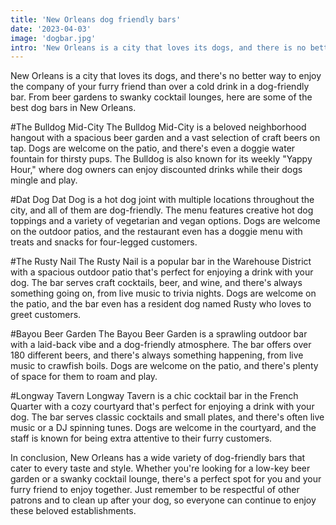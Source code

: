 ```yaml
---
title: 'New Orleans dog friendly bars'
date: '2023-04-03'
image: 'dogbar.jpg'
intro: 'New Orleans is a city that loves its dogs, and there is no better way to enjoy the company of your furry friend than over a cold drink in a dog-friendly bar. From beer gardens to swanky cocktail lounges, here are some of the best dog bars in New Orleans.' 
---
```


New Orleans is a city that loves its dogs, and there's no better way to enjoy the company of your furry friend than over a cold drink in a dog-friendly bar. From beer gardens to swanky cocktail lounges, here are some of the best dog bars in New Orleans.

#The Bulldog Mid-City
The Bulldog Mid-City is a beloved neighborhood hangout with a spacious beer garden and a vast selection of craft beers on tap. Dogs are welcome on the patio, and there's even a doggie water fountain for thirsty pups. The Bulldog is also known for its weekly "Yappy Hour," where dog owners can enjoy discounted drinks while their dogs mingle and play.

#Dat Dog
Dat Dog is a hot dog joint with multiple locations throughout the city, and all of them are dog-friendly. The menu features creative hot dog toppings and a variety of vegetarian and vegan options. Dogs are welcome on the outdoor patios, and the restaurant even has a doggie menu with treats and snacks for four-legged customers.

#The Rusty Nail
The Rusty Nail is a popular bar in the Warehouse District with a spacious outdoor patio that's perfect for enjoying a drink with your dog. The bar serves craft cocktails, beer, and wine, and there's always something going on, from live music to trivia nights. Dogs are welcome on the patio, and the bar even has a resident dog named Rusty who loves to greet customers.

#Bayou Beer Garden
The Bayou Beer Garden is a sprawling outdoor bar with a laid-back vibe and a dog-friendly atmosphere. The bar offers over 180 different beers, and there's always something happening, from live music to crawfish boils. Dogs are welcome on the patio, and there's plenty of space for them to roam and play.

#Longway Tavern
Longway Tavern is a chic cocktail bar in the French Quarter with a cozy courtyard that's perfect for enjoying a drink with your dog. The bar serves classic cocktails and small plates, and there's often live music or a DJ spinning tunes. Dogs are welcome in the courtyard, and the staff is known for being extra attentive to their furry customers.

In conclusion, New Orleans has a wide variety of dog-friendly bars that cater to every taste and style. Whether you're looking for a low-key beer garden or a swanky cocktail lounge, there's a perfect spot for you and your furry friend to enjoy together. Just remember to be respectful of other patrons and to clean up after your dog, so everyone can continue to enjoy these beloved establishments.